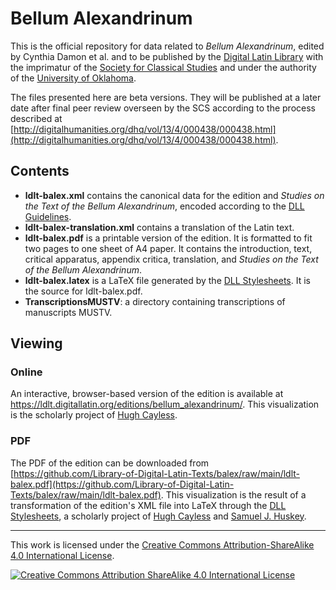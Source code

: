 # Bellum Alexandrinum

This is the official repository for data related to *Bellum
Alexandrinum*, edited by Cynthia Damon et al. and to be published by the [Digital Latin Library](https://digitallatin.org) with the imprimatur of the [Society for Classical Studies](https://classicalstudies.org/) and under the authority of the [University of Oklahoma](https://ou.edu/).

The files presented here are beta versions. They will be published at a later date after final peer review overseen by the SCS according to the process described at [http://digitalhumanities.org/dhq/vol/13/4/000438/000438.html](http://digitalhumanities.org/dhq/vol/13/4/000438/000438.html).

## Contents

-   **ldlt-balex.xml** contains the canonical data for the edition and *Studies on the Text of the Bellum Alexandrinum*, encoded according to the [DLL Guidelines](https://digitallatin.github.io/guidelines/LDLT-Guidelines.html).
-   **ldlt-balex-translation.xml** contains a translation of the Latin text.
-   **ldlt-balex.pdf** is a printable version of the edition. It is formatted to fit two pages to one sheet of A4 paper. It contains the introduction, text, critical apparatus, appendix critica, translation, and _Studies on the Text of the Bellum Alexandrinum_.
-   **ldlt-balex.latex** is a LaTeX file generated by the [DLL Stylesheets](https://github.com/DigitalLatin/DLL-Stylesheets). It is the source for ldlt-balex.pdf.
-   **TranscriptionsMUSTV**: a directory containing transcriptions of manuscripts MUSTV.

## Viewing

### Online

An interactive, browser-based version of the edition is available at <https://ldlt.digitallatin.org/editions/bellum_alexandrinum/>. This visualization is the scholarly project of [Hugh Cayless](https://orcid.org/0000-0003-0060-9396).

### PDF

The PDF of the edition can be downloaded from [https://github.com/Library-of-Digital-Latin-Texts/balex/raw/main/ldlt-balex.pdf](https://github.com/Library-of-Digital-Latin-Texts/balex/raw/main/ldlt-balex.pdf). This visualization is the result of a transformation of the edition's XML file into LaTeX through the [DLL Stylesheets](https://github.com/DigitalLatin/DLL-Stylesheets), a scholarly project of [Hugh Cayless](https://orcid.org/0000-0003-0060-9396) and [Samuel J. Huskey](https://orcid.org/0000-0002-8192-9385).

---
This work is licensed under the [Creative Commons Attribution-ShareAlike 4.0 International License](http://creativecommons.org/licenses/by-sa/4.0/).

[![Creative Commons Attribution ShareAlike 4.0 International License](https://i.creativecommons.org/l/by-sa/4.0/88x31.png)](http://creativecommons.org/licenses/by-sa/4.0/)

